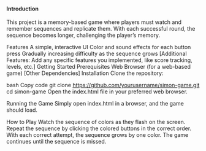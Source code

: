 #### Introduction
This project is a memory-based game where players must watch and remember sequences and replicate them. With each successful round, the sequence becomes longer, challenging the player’s memory.

Features
A simple, interactive UI
Color and sound effects for each button press
Gradually increasing difficulty as the sequence grows
[Additional Features: Add any specific features you implemented, like score tracking, levels, etc.]
Getting Started
Prerequisites
Web Browser (for a web-based game)
[Other Dependencies]
Installation
Clone the repository:

bash
Copy code
git clone https://github.com/yourusername/simon-game.git
cd simon-game
Open the index.html file in your preferred web browser.

Running the Game
Simply open index.html in a browser, and the game should load.

How to Play
Watch the sequence of colors as they flash on the screen.
Repeat the sequence by clicking the colored buttons in the correct order.
With each correct attempt, the sequence grows by one color.
The game continues until the sequence is missed.
